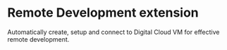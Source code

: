 # Remote Development extension

Automatically create, setup and connect to Digital Cloud VM for effective remote development.
